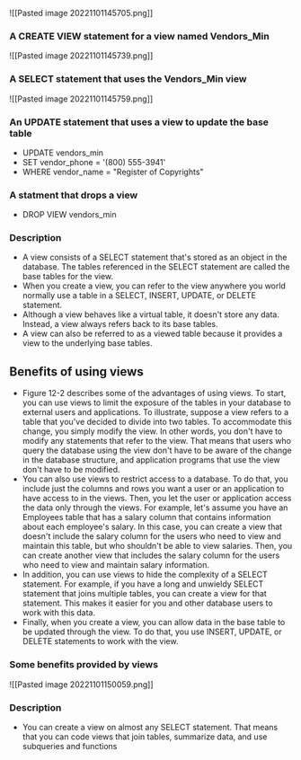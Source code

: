 ![[Pasted image 20221101145705.png]]
### A CREATE VIEW statement for a view named Vendors_Min
![[Pasted image 20221101145739.png]]
### A SELECT statement that uses the Vendors_Min view
![[Pasted image 20221101145759.png]]
### An UPDATE statement that uses a view to update the base table
- UPDATE vendors_min
- SET vendor_phone = '(800) 555-3941'
- WHERE vendor_name = "Register of Copyrights"
### A statment that drops a view
- DROP VIEW vendors_min
### Description
- A view consists of a SELECT statement that's stored as an object in the database. The tables referenced in the SELECT statement are called the base tables for the view. 
- When you create a view, you can refer to the view anywhere you world normally use a table in a SELECT, INSERT, UPDATE, or DELETE statement. 
- Although a view behaves like a virtual table, it doesn't store any data. Instead, a view always refers back to its base tables. 
- A view can also be referred to as a viewed table because it provides a view to the underlying base tables.
## Benefits of using views
- Figure 12-2 describes some of the advantages of using views. To start, you can use views to limit the exposure of the tables in your database to external users and applications. To illustrate, suppose a view refers to a table that you've decided to divide into two tables. To accommodate this change, you simply modify the view. In other words, you don't have to modify any statements that refer to the view. That means that users who query the database using the view don't have to be aware of the change in the database structure, and application programs that use the view don't have to be modified. 
- You can also use views to restrict access to a database. To do that, you include just the columns and rows you want a user or an application to have access to in the views. Then, you let the user or application access the data only through the views. For example, let's assume you have an Employees table that has a salary column that contains information about each employee's salary. In this case, you can create a view that doesn't include the salary column for the users who need to view and maintain this table, but who shouldn't be able to view salaries. Then, you can create another view that includes the salary column for the users who need to view and maintain salary information.
- In addition, you can use views to hide the complexity of a SELECT statement. For example, if you have a long and unwieldy SELECT statement that joins multiple tables, you can create a view for that statement. This makes it easier for you and other database users to work with this data. 
- Finally, when you create a view, you can allow data in the base table to be updated through the view. To do that, you use INSERT, UPDATE, or DELETE statements to work with the view.
### Some benefits provided by views
![[Pasted image 20221101150059.png]]
### Description
- You can create a view on almost any SELECT statement. That means that you can code views that join tables, summarize data, and use subqueries and functions